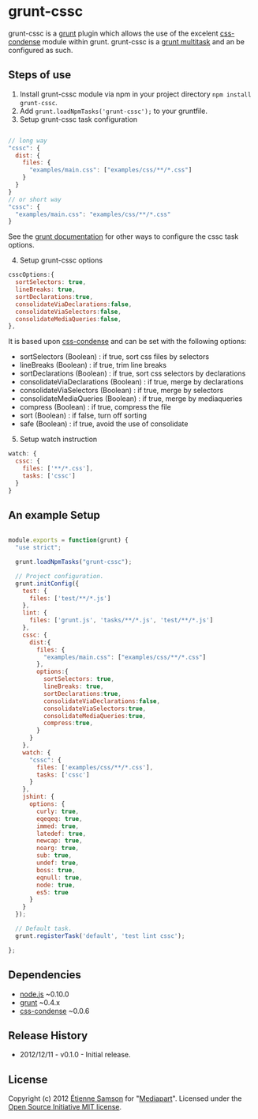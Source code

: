 # grunt-cssc

grunt-cssc is a [grunt](https://github.com/gruntjs/grunt) plugin which allows the use of the excelent [css-condense](https://github.com/rstacruz/css-condense) module within grunt.
grunt-cssc is a [grunt multitask](http://gruntjs.com/configuring-tasks) and an be configured as such.


## Steps of use

1. Install grunt-cssc module via npm in your project directory `npm install grunt-cssc`.
2. Add `grunt.loadNpmTasks('grunt-cssc');` to your gruntfile.
3. Setup grunt-cssc task configuration

```javascript

// long way
"cssc": {
  dist: {
    files: {
      "examples/main.css": ["examples/css/**/*.css"]
    }
  }
}
// or short way
"cssc": {
  "examples/main.css": "examples/css/**/*.css"
}
```
See the [grunt documentation](http://gruntjs.com/configuring-tasks) for other ways to configure the cssc task options.

4. Setup grunt-cssc options

```javascript
csscOptions:{
  sortSelectors: true,
  lineBreaks: true,
  sortDeclarations:true,
  consolidateViaDeclarations:false,
  consolidateViaSelectors:false,
  consolidateMediaQueries:false,
},

```
It is based upon [css-condense](https://github.com/rstacruz/css-condense#command-line-usage) and can be set with the following options:

* sortSelectors (Boolean) : if true, sort css files by selectors
* lineBreaks (Boolean) : if true, trim line breaks
* sortDeclarations (Boolean) : if true, sort css selectors by declarations
* consolidateViaDeclarations (Boolean) : if true, merge by declarations
* consolidateViaSelectors (Boolean) : if true, merge by selectors
* consolidateMediaQueries (Boolean) : if true, merge by mediaqueries
* compress (Boolean) : if true, compress the file
* sort (Boolean) : if false, turn off sorting
* safe (Boolean) : if true, avoid the use of consolidate

5. Setup watch instruction

```javascript
watch: {
  cssc: {
    files: ['**/*.css'],
    tasks: ['cssc']
  }
}
```

## An example Setup

```javascript

module.exports = function(grunt) {
  "use strict";

  grunt.loadNpmTasks("grunt-cssc");

  // Project configuration.
  grunt.initConfig({
    test: {
      files: ['test/**/*.js']
    },
    lint: {
      files: ['grunt.js', 'tasks/**/*.js', 'test/**/*.js']
    },
    cssc: {
      dist:{
        files: {
          "examples/main.css": ["examples/css/**/*.css"]
        },
        options:{
          sortSelectors: true,
          lineBreaks: true,
          sortDeclarations:true,
          consolidateViaDeclarations:false,
          consolidateViaSelectors:true,
          consolidateMediaQueries:true,
          compress:true,
        }
      }
    },
    watch: {
      "cssc": {
        files: ['examples/css/**/*.css'],
        tasks: ['cssc']
      }
    },
    jshint: {
      options: {
        curly: true,
        eqeqeq: true,
        immed: true,
        latedef: true,
        newcap: true,
        noarg: true,
        sub: true,
        undef: true,
        boss: true,
        eqnull: true,
        node: true,
        es5: true
      }
    }
  });

  // Default task.
  grunt.registerTask('default', 'test lint cssc');

};

```

## Dependencies
* [node.js](http://nodejs.org/) ~0.10.0
* [grunt](https://github.com/gruntjs/grunt) ~0.4.x
* [css-condense](https://github.com/rstacruz/css-condense) ~0.0.6

## Release History

* 2012/12/11 - v0.1.0 - Initial release.

## License
Copyright (c) 2012 [Étienne Samson](https://github.com/etiennesamson) for "[Mediapart](https://github.com/mediapart)".
Licensed under the [Open Source Initiative MIT license](http://opensource.org/licenses/MIT).
